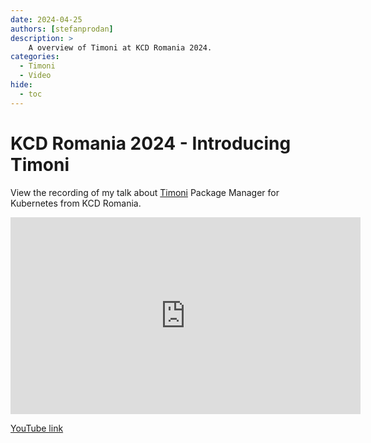 ```yaml
---
date: 2024-04-25
authors: [stefanprodan]
description: >
    A overview of Timoni at KCD Romania 2024.
categories:
  - Timoni
  - Video
hide:
  - toc
---
```


# KCD Romania 2024 - Introducing Timoni

View the recording of my talk about [Timoni](https://timoni.sh) Package Manager for Kubernetes
from KCD Romania.

<!-- more -->

<iframe width="560" height="315" src="https://www.youtube-nocookie.com/embed/POehvj8uas4?si=qwovvaf16XSjtiTx" title="YouTube video player" frameborder="0" allow="accelerometer; autoplay; clipboard-write; encrypted-media; gyroscope; picture-in-picture; web-share" referrerpolicy="strict-origin-when-cross-origin" allowfullscreen></iframe>

[YouTube link](https://youtu.be/POehvj8uas4?si=3y6-sT8sQr9cX1dj)

